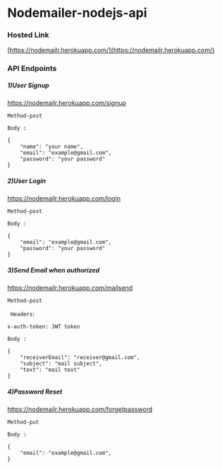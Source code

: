  
# Nodemailer-nodejs-api
### Hosted Link
[https://nodemailr.herokuapp.com/](https://nodemailr.herokuapp.com/)


### API Endpoints

##### 1)User Signup
https://nodemailr.herokuapp.com/signup
```
Method-post
```

``Body :``
```
{
    "name": "your name",
    "email": "example@gmail.com",
    "password": "your password"
}
```




##### 2)User Login
https://nodemailr.herokuapp.com/login
```
Method-post
```
``Body :``
```
{
    "email": "example@gmail.com",
    "password": "your password"
}
```




##### 3)Send Email when authorized
https://nodemailr.herokuapp.com/mailsend
```
Method-post
```
` Headers`:
```
x-auth-token: JWT token
``` 

``Body :``
```
{
    "receiverEmail": "receiver@gmail.com",
    "subject": "mail subject",
    "text": "mail text"
}

```




##### 4)Password Reset
https://nodemailr.herokuapp.com/forgetpassword
```
Method-put
```

``Body :``
```
{
    "email": "example@gmail.com",
}
```



